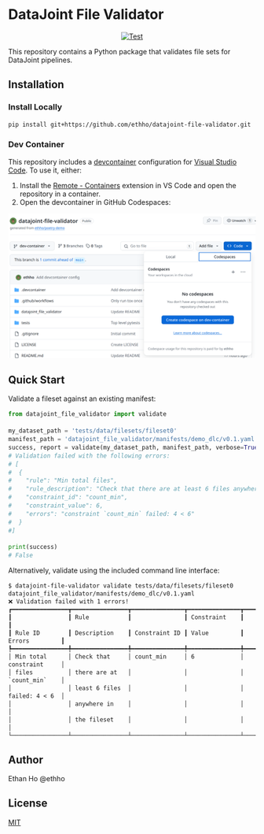 # DataJoint File Validator

<p align="center">
<a href="https://github.com/ethho/datajoint-file-validator/actions/workflows/test.yaml" target="_blank">
    <img src="https://github.com/ethho/datajoint-file-validator/actions/workflows/test.yaml/badge.svg" alt="Test">
</a>
<!-- <a href="https://github.com/ethho/datajoint-file-validator/actions?query=workflow%3APyPi" target="_blank">
    <img src="https://github.com/ethho/datajoint-file-validator/workflows/PyPi/badge.svg" alt="Publish">
</a> -->
<!-- <a href="https://coverage-badge.samuelcolvin.workers.dev/redirect/ethho/datajoint-file-validator" target="_blank">
    <img src="https://coverage-badge.samuelcolvin.workers.dev/ethho/datajoint-file-validator.svg" alt="Coverage">
</a> -->
<!-- <a href="https://pypi.org/project/datajoint-file-validator" target="_blank">
    <img src="https://img.shields.io/pypi/v/datajoint-file-validator?color=%2334D058&label=pypi%20package" alt="Package version">
</a> -->
</p>

This repository contains a Python package that validates file sets for DataJoint pipelines.

## Installation

### Install Locally

```bash
pip install git+https://github.com/ethho/datajoint-file-validator.git
```

### Dev Container

This repository includes a [devcontainer](https://code.visualstudio.com/docs/devcontainers/containers) configuration for [Visual Studio Code](https://code.visualstudio.com/). To use it, either:

1. Install the [Remote - Containers](https://marketplace.visualstudio.com/items?itemName=ms-vscode-remote.remote-containers) extension in VS Code and open the repository in a container.
2. Open the devcontainer in GitHub Codespaces:

![Launch devcontainer in GitHub Codespace instance](docs/images/codespace_launch.png)

## Quick Start

Validate a fileset against an existing manifest:

```python
from datajoint_file_validator import validate

my_dataset_path = 'tests/data/filesets/fileset0'
manifest_path = 'datajoint_file_validator/manifests/demo_dlc/v0.1.yaml'
success, report = validate(my_dataset_path, manifest_path, verbose=True, format='json')
# Validation failed with the following errors:
# [
#  {
#    "rule": "Min total files",
#    "rule_description": "Check that there are at least 6 files anywhere in the fileset",
#    "constraint_id": "count_min",
#    "constraint_value": 6,
#    "errors": "constraint `count_min` failed: 4 < 6"
#  }
#]

print(success)
# False
```

Alternatively, validate using the included command line interface:

```console
$ datajoint-file-validator validate tests/data/filesets/fileset0 datajoint_file_validator/manifests/demo_dlc/v0.1.yaml
❌ Validation failed with 1 errors!
┏━━━━━━━━━━━━━━━━┳━━━━━━━━━━━━━━━━┳━━━━━━━━━━━━━━━┳━━━━━━━━━━━━━━━┳━━━━━━━━━━━━━━━━┓
┃                ┃ Rule           ┃               ┃ Constraint    ┃                ┃
┃ Rule ID        ┃ Description    ┃ Constraint ID ┃ Value         ┃ Errors         ┃
┡━━━━━━━━━━━━━━━━╇━━━━━━━━━━━━━━━━╇━━━━━━━━━━━━━━━╇━━━━━━━━━━━━━━━╇━━━━━━━━━━━━━━━━┩
│ Min total      │ Check that     │ count_min     │ 6             │ constraint     │
│ files          │ there are at   │               │               │ `count_min`    │
│                │ least 6 files  │               │               │ failed: 4 < 6  │
│                │ anywhere in    │               │               │                │
│                │ the fileset    │               │               │                │
└────────────────┴────────────────┴───────────────┴───────────────┴────────────────┘
```

## Author

Ethan Ho @ethho

## License

[MIT](LICENSE)